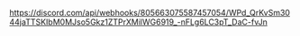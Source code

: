 https://discord.com/api/webhooks/805663075587457054/WPd_QrKvSm3044jaTTSKIbM0MJso5Gkz1ZTPrXMilWG6919_-nFLg6LC3pT_DaC-fvJn
